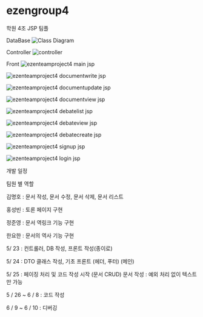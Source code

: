 # ezengroup4
학원 4조 JSP 팀플

DataBase
![Class Diagram](https://user-images.githubusercontent.com/78428879/169782516-b17920f3-cc8f-479c-8146-4f4df1fd3a01.png)


Controller
![controller](https://user-images.githubusercontent.com/78428879/169783076-ced03d2c-311c-40d3-89e0-1a15fe20576a.png)


Front
![ezenteamproject4  main jsp](https://user-images.githubusercontent.com/78428879/169983653-c5846434-c2f2-4345-b132-d038e0e32b2b.jpg)

![ezenteamproject4  documentwrite jsp](https://user-images.githubusercontent.com/78428879/169983701-13e6726d-4097-4a55-b5e8-31d5f35bbb1b.jpg)

![ezenteamproject4  documentupdate jsp](https://user-images.githubusercontent.com/78428879/169983710-afe0fd69-2789-4906-8368-0ccef9b106c5.jpg)

![ezenteamproject4  documentview jsp](https://user-images.githubusercontent.com/78428879/169983722-c6fb6395-0f6b-46ab-90e6-0a6c816906f4.jpg)

![ezenteamproject4  debatelist jsp](https://user-images.githubusercontent.com/78428879/169983748-e31d0609-39c1-4592-a117-63aef882b036.jpg)

![ezenteamproject4  debateview jsp](https://user-images.githubusercontent.com/78428879/169983761-971bd414-5c42-499c-bbc5-72a7e40f3924.jpg)

![ezenteamproject4  debatecreate jsp](https://user-images.githubusercontent.com/78428879/169983775-263c4651-3b00-4054-be4f-26950a9969a0.jpg)

![ezenteamproject4  signup jsp](https://user-images.githubusercontent.com/78428879/169983788-fa01607b-b689-4fe3-bdce-56b65a62211f.jpg)

![ezenteamproject4  login jsp](https://user-images.githubusercontent.com/78428879/169983801-326be313-9752-4d7b-bc0d-27a3aaa3463e.jpg)


개발 일정

팀원 별 역할

김명호  : 문서 작성, 문서 수정, 문서 삭제, 문서 리스트

홍성빈 : 토론 페이지 구현

정준영 : 문서 역링크 기능 구현

한요한 : 문서의 역사 기능 구현

5/ 23 : 컨트롤러, DB 작성, 프론트 작성(종이로)

5/ 24 : DTO 클래스 작성,  기초 프론트 (헤더, 푸터) (메인)

5/ 25 : 페이징 처리 및 코드 작성 시작 (문서 CRUD)
문서 작성 : 예외 처리 없이 텍스트만 가능

5 / 26 
~
6 / 8
: 코드 작성

6 / 9 ~ 6 / 10 : 디버깅








